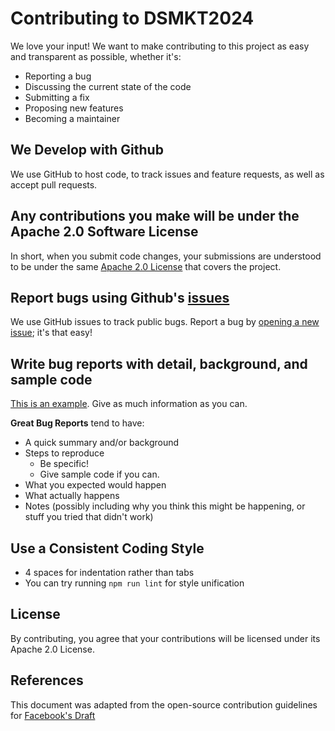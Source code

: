 # Contributing to DSMKT2024

We love your input! We want to make contributing to this project as easy and transparent as possible, whether it's:

- Reporting a bug
- Discussing the current state of the code
- Submitting a fix
- Proposing new features
- Becoming a maintainer

## We Develop with Github

We use GitHub to host code, to track issues and feature requests, as well as accept pull requests.

## Any contributions you make will be under the Apache 2.0 Software License

In short, when you submit code changes, your submissions are understood to be under the same 
[Apache 2.0 License](LICENSE) that covers the project.

## Report bugs using Github's [issues](https://github.com/SaintAngeLs/adds_management_app/issues)

We use GitHub issues to track public bugs. Report a bug by 
[opening a new issue](https://github.com/SaintAngeLs/adds_management_app/issues); it's that easy!

## Write bug reports with detail, background, and sample code

[This is an example](http://stackoverflow.com/q/1234567/180626). Give as much information as you can.

**Great Bug Reports** tend to have:

- A quick summary and/or background
- Steps to reproduce
    - Be specific!
    - Give sample code if you can.
- What you expected would happen
- What actually happens
- Notes (possibly including why you think this might be happening, or stuff you tried that didn't work)

## Use a Consistent Coding Style

* 4 spaces for indentation rather than tabs
* You can try running `npm run lint` for style unification

## License

By contributing, you agree that your contributions will be licensed under its Apache 2.0 License.

## References

This document was adapted from the open-source contribution guidelines for 
[Facebook's Draft](https://github.com/facebook/draft-js/blob/master/CONTRIBUTING.md)
